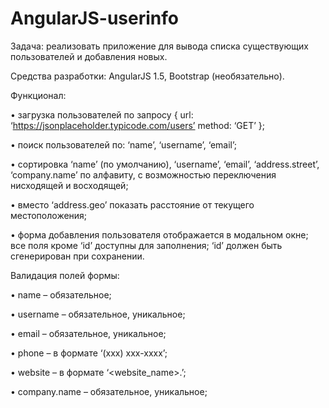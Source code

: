 # AngularJS-userinfo

Задача: реализовать приложение для вывода списка существующих пользователей и добавления новых.

Средства разработки: AngularJS 1.5, Bootstrap (необязательно).

Функционал:

•         загрузка пользователей по запросу
    {
          url: ‘https://jsonplaceholder.typicode.com/users’
          method: ‘GET’
    };
    
•         поиск пользователей по: ‘name’, ‘username’, ‘email’;

•         сортировка ‘name’ (по умолчанию), ‘username’, ‘email’, ‘address.street’, ‘company.name’ по алфавиту, с возможностью переключения нисходящей и восходящей;

•         вместо ‘address.geo’ показать расстояние от текущего местоположения;

•         форма добавления пользователя отображается в модальном окне; все поля кроме ‘id’ доступны для заполнения; ‘id’ должен быть сгенерирован при сохранении.

Валидация полей формы:

•         name – обязательное;

•         username – обязательное, уникальное;

•         email – обязательное, уникальное;

•         phone – в формате ‘(ххх) ххх-хххх’;

•         website – в формате ‘<website_name>.<domain>’;
  
•         company.name – обязательное, уникальное;
